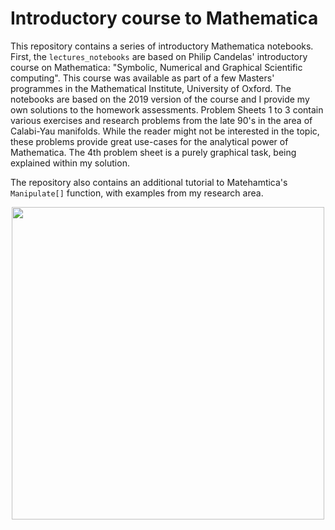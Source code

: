 # Introductory course to Mathematica

This repository contains a series of introductory Mathematica notebooks.
First, the `lectures_notebooks` are based on Philip Candelas' introductory course on Mathematica: "Symbolic, Numerical and Graphical Scientific computing".
This course was available as part of a few Masters' programmes in the Mathematical Institute, University of Oxford.
The notebooks are based on the 2019 version of the course and I provide my own solutions to the homework assessments.
Problem Sheets 1 to 3 contain various exercises and research problems from the late 90's in the area of Calabi-Yau manifolds.
While the reader might not be interested in the topic, these problems provide great use-cases for the analytical power of Mathematica.
The 4th problem sheet is a purely graphical task, being explained within my solution.

The repository also contains an additional tutorial to Matehamtica's `Manipulate[]` function, with examples from my research area.

<p align="center">
  <img src="https://github.com/magurh/Mathematica_Intro_Course/assets/122356566/9181bc23-2ac2-4ca9-af57-ea272841cc89" width="500")
>
</p>
